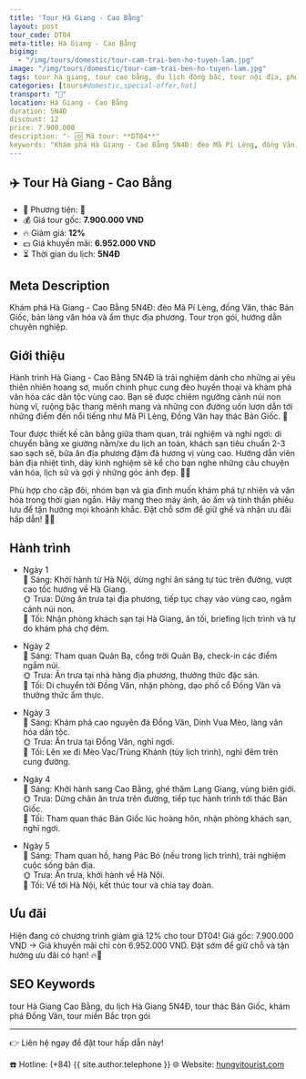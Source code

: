 ```yaml
---
title: 'Tour Hà Giang - Cao Bằng'
layout: post
tour_code: DT04
meta-title: Hà Giang - Cao Bằng
bigimg:
  - "/img/tours/domestic/tour-cam-trai-ben-ho-tuyen-lam.jpg"
image: "/img/tours/domestic/tour-cam-trai-ben-ho-tuyen-lam.jpg"
tags: tour hà giang, tour cao bằng, du lịch đông bắc, tour nội địa, phượt việt nam
categories: [tours#domestic,special-offer,hot]
transport: "🚌"
location: Hà Giang - Cao Bằng
duration: 5N4Đ
discount: 12
price: 7.900.000
description: "- 🆔 Mã tour: **DT04**"
keywords: "Khám phá Hà Giang - Cao Bằng 5N4Đ: đèo Mã Pí Lèng, đồng Văn, thác Bản Giốc, bản làng văn hóa và ẩm thực địa phương. Tour trọn gói, hướng dẫn chuyên nghiệp."
---
```


## ✈️ Tour Hà Giang - Cao Bằng

- 🚗 Phương tiện: **🚌**
- 💰 Giá tour gốc: **7.900.000 VND**
- 🔥 Giảm giá: **12%**
- 💵 Giá khuyến mãi: **6.952.000 VND**
- ⏳ Thời gian du lịch: **5N4Đ**

## Meta Description
Khám phá Hà Giang - Cao Bằng 5N4Đ: đèo Mã Pí Lèng, đồng Văn, thác Bản Giốc, bản làng văn hóa và ẩm thực địa phương. Tour trọn gói, hướng dẫn chuyên nghiệp.

## Giới thiệu
Hành trình Hà Giang - Cao Bằng 5N4Đ là trải nghiệm dành cho những ai yêu thiên nhiên hoang sơ, muốn chinh phục cung đèo huyền thoại và khám phá văn hóa các dân tộc vùng cao. Bạn sẽ được chiêm ngưỡng cảnh núi non hùng vĩ, ruộng bậc thang mênh mang và những con đường uốn lượn dẫn tới những điểm đến nổi tiếng như Mã Pí Lèng, Đồng Văn hay thác Bản Giốc. 🌄

Tour được thiết kế cân bằng giữa tham quan, trải nghiệm và nghỉ ngơi: di chuyển bằng xe giường nằm/xe du lịch an toàn, khách sạn tiêu chuẩn 2-3 sao sạch sẽ, bữa ăn địa phương đậm đà hương vị vùng cao. Hướng dẫn viên bản địa nhiệt tình, dày kinh nghiệm sẽ kể cho bạn nghe những câu chuyện văn hóa, lịch sử và gợi ý những góc ảnh đẹp. 🧭🍲

Phù hợp cho cặp đôi, nhóm bạn và gia đình muốn khám phá tự nhiên và văn hóa trong thời gian ngắn. Hãy mang theo máy ảnh, áo ấm và tinh thần phiêu lưu để tận hưởng mọi khoảnh khắc. Đặt chỗ sớm để giữ ghế và nhận ưu đãi hấp dẫn! 📸🧳

## Hành trình
- Ngày 1  
  🌅 Sáng: Khởi hành từ Hà Nội, dừng nghỉ ăn sáng tự túc trên đường, vượt cao tốc hướng về Hà Giang.  
  🌞 Trưa: Dừng ăn trưa tại địa phương, tiếp tục chạy vào vùng cao, ngắm cảnh núi non.  
  🌙 Tối: Nhận phòng khách sạn tại Hà Giang, ăn tối, briefing lịch trình và tự do khám phá chợ đêm.

- Ngày 2  
  🌅 Sáng: Tham quan Quản Bạ, cổng trời Quản Bạ, check-in các điểm ngắm núi.  
  🌞 Trưa: Ăn trưa tại nhà hàng địa phương, thưởng thức đặc sản.  
  🌙 Tối: Di chuyển tới Đồng Văn, nhận phòng, dạo phố cổ Đồng Văn và thưởng thức ẩm thực.

- Ngày 3  
  🌅 Sáng: Khám phá cao nguyên đá Đồng Văn, Dinh Vua Mèo, làng văn hóa dân tộc.  
  🌞 Trưa: Ăn trưa tại Đồng Văn, nghỉ ngơi.  
  🌙 Tối: Lên xe đi Mèo Vạc/Trùng Khánh (tùy lịch trình), nghỉ đêm trên cung đường.

- Ngày 4  
  🌅 Sáng: Khởi hành sang Cao Bằng, ghé thăm Lạng Giang, vùng biên giới.  
  🌞 Trưa: Dừng chân ăn trưa trên đường, tiếp tục hành trình tới thác Bản Giốc.  
  🌙 Tối: Tham quan thác Bản Giốc lúc hoàng hôn, nhận phòng khách sạn, nghỉ ngơi.

- Ngày 5  
  🌅 Sáng: Tham quan hồ, hang Pác Bó (nếu trong lịch trình), trải nghiệm cuộc sống bản địa.  
  🌞 Trưa: Ăn trưa, khởi hành về Hà Nội.  
  🌙 Tối: Về tới Hà Nội, kết thúc tour và chia tay đoàn.

## Ưu đãi
Hiện đang có chương trình giảm giá 12% cho tour DT04! Giá gốc: 7.900.000 VND → Giá khuyến mãi chỉ còn 6.952.000 VND. Đặt sớm để giữ chỗ và tận hưởng ưu đãi có hạn! 🔥💸

## SEO Keywords
tour Hà Giang Cao Bằng, du lịch Hà Giang 5N4Đ, tour thác Bản Giốc, khám phá Đồng Văn, tour miền Bắc trọn gói

---

👉 Liên hệ ngay để đặt tour hấp dẫn này!

☎️ Hotline: (+84) {{ site.author.telephone }}
🌐 Website: [hungvitourist.com](https://hungvitourist.com)

